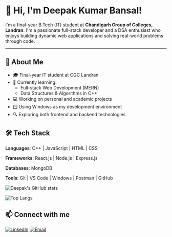# 👋 Hi, I'm Deepak Kumar Bansal!

I'm a final-year B.Tech (IT) student at **Chandigarh Group of Colleges, Landran**. I'm a passionate full-stack developer and a DSA enthusiast who enjoys building dynamic web applications and solving real-world problems through code.

---

## 🚀 About Me

- 🎓 Final-year IT student at CGC Landran
- 🌱 Currently learning:
  - Full-stack Web Development (MERN)
  - Data Structures & Algorithms in C++
- 💻 Working on personal and academic projects
- 🪟 Using Windows as my development environment
- 🔍 Exploring both frontend and backend technologies

## 🛠️ Tech Stack
**Languages**:    C++ | JavaScript | HTML | CSS

**Frameworks**:    React.js | Node.js | Express.js

**Databases**:     MongoDB

**Tools**:         Git | VS Code | Windows | Postman | GitHub

![Deepak's GitHub stats](https://github-readme-stats.vercel.app/api?username=deep04102004&theme=vue-dark&show_icons=true&hide_border=true&count_private=true&cache_seconds=1800)

![Top Langs](https://github-readme-stats.vercel.app/api/top-langs/?username=deep04102004&theme=vue-dark&show_icons=true&hide_border=true&layout=compact&cache_seconds=1800)

## 📫 Connect with me
[![LinkedIn](https://img.shields.io/badge/LinkedIn-Deepak-blue?logo=linkedin&style=for-the-badge)](https://www.linkedin.com/in/deepak-kumar-bansal-01b505286)
[![Email](https://img.shields.io/badge/Email-dkb6865@gmail.com-D14836?logo=gmail&style=for-the-badge)](mailto:dkb6865@gmail.com)

